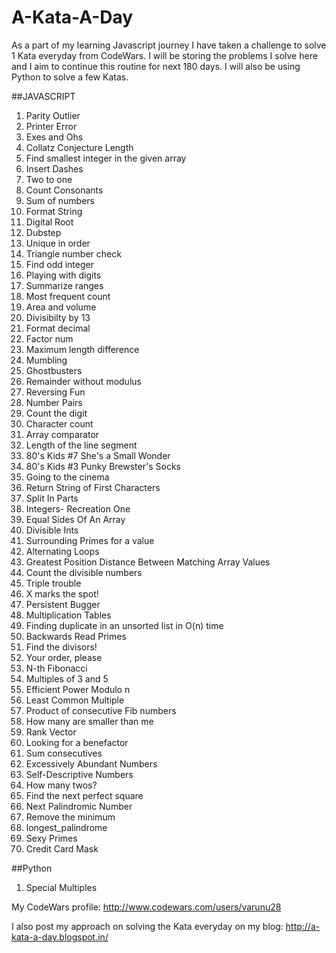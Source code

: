 # A-Kata-A-Day

As a part of my learning Javascript journey I have taken a challenge to solve 1 Kata everyday from CodeWars. I will be storing the 
problems I solve here and I aim to continue this routine for next 180 days. I will also be using Python to solve a few Katas.

##JAVASCRIPT

1. Parity Outlier 
2. Printer Error
3. Exes and Ohs
4. Collatz Conjecture Length
5. Find smallest integer in the given array
6. Insert Dashes
7. Two to one
8. Count Consonants
9. Sum of numbers
10. Format String
11. Digital Root
12. Dubstep
13. Unique in order
14. Triangle number check
15. Find odd integer
16. Playing with digits
17. Summarize ranges
18. Most frequent count
19. Area and volume
20. Divisibilty by 13
21. Format decimal
22. Factor num
23. Maximum length difference
24. Mumbling
25. Ghostbusters
26. Remainder without modulus 
27. Reversing Fun
28. Number Pairs
29. Count the digit
30. Character count
31. Array comparator
32. Length of the line segment
33. 80's Kids #7 She's a Small Wonder
34. 80's Kids #3 Punky Brewster's Socks
35. Going to the cinema
36. Return String of First Characters
37. Split In Parts
38. Integers- Recreation One
39. Equal Sides Of An Array
40. Divisible Ints
41. Surrounding Primes for a value
42. Alternating Loops
43. Greatest Position Distance Between Matching Array Values
44. Count the divisible numbers
45. Triple trouble
46. X marks the spot!
47. Persistent Bugger
48. Multiplication Tables
49. Finding duplicate in an unsorted list in O(n) time
50. Backwards Read Primes
51. Find the divisors!
52. Your order, please
53. N-th Fibonacci
54. Multiples of 3 and 5
55. Efficient Power Modulo n
56. Least Common Multiple
57. Product of consecutive Fib numbers
58. How many are smaller than me
59. Rank Vector
60. Looking for a benefactor
61. Sum consecutives
62. Excessively Abundant Numbers
63. Self-Descriptive Numbers
64. How many twos?
65. Find the next perfect square
66. Next Palindromic Number
67. Remove the minimum
68. longest_palindrome
69. Sexy Primes
70. Credit Card Mask

##Python
1. Special Multiples

My CodeWars profile: http://www.codewars.com/users/varunu28

I also post my approach on solving the Kata everyday on my blog: http://a-kata-a-day.blogspot.in/
